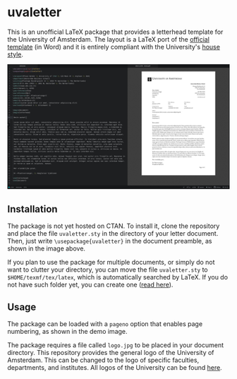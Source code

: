 # uvaletter

This is an unofficial LaTeX package that provides a letterhead template for the University of Amsterdam. The layout is a LaTeX port of the [official template](https://www.uva.nl/over-de-uva/over-de-universiteit/huisstijl/downloadstools/brief/brief.html) (in Word) and it is entirely compliant with the University's [house style](https://www.uva.nl/over-de-uva/over-de-universiteit/huisstijl/huisstijl.html).

![](https://github.com/piazzai/uvaletter/blob/master/demo.jpg)

## Installation

The package is not yet hosted on CTAN. To install it, clone the repository and place the file `uvaletter.sty` in the directory of your letter document. Then, just write `\usepackage{uvaletter}` in the document preamble, as shown in the image above.

If you plan to use the package for multiple documents, or simply do not want to clutter your directory, you can move the file `uvaletter.sty` to `$HOME/texmf/tex/latex`, which is automatically searched by LaTeX. If you do not have such folder yet, you can create one ([read here](https://www.ias.edu/math/computing/faq/local-latex-style-files)).

## Usage

The package can be loaded with a `pageno` option that enables page numbering, as shown in the demo image.

The package requires a file called `logo.jpg` to be placed in your document directory. This repository provides the general logo of the University of Amsterdam. This can be changed to the logo of specific faculties, departments, and institutes. All logos of the University can be found [here](https://www.uva.nl/over-de-uva/over-de-universiteit/huisstijl/huisstijlelementen/logo/logo.html).
